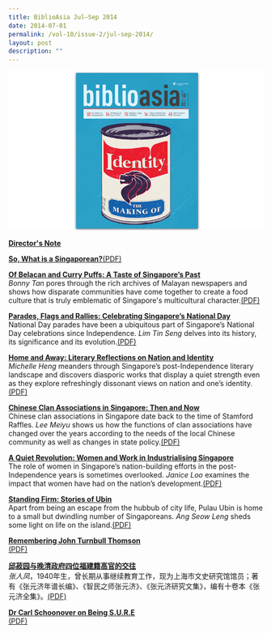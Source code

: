 ```yaml
---
title: BiblioAsia Jul–Sep 2014
date: 2014-07-01
permalink: /vol-10/issue-2/jul-sep-2014/
layout: post
description: ""
---
```

<img src="/images/vol-10-issue-2/background/coveredJul2014.jpg">

[<b>Director's Note</b>](/vol-10/issue-2/jul-sep-2014/director-note)

[<b>So, What is a Singaporean?</b>](/vol-10/issue-2/jul-sep-2014/singapore-identity-kishore-mahbubani)[(PDF)](/files/pdf/vol-10/issue-2/v10-issue2_Singaporean.pdf)

[<b>Of Belacan and Curry Puffs: A Taste of Singapore’s Past</b>](/vol-10/issue-2/jul-sep-2014/taste-of-sg-past)<br><i>Bonny Tan</i> pores through the rich archives of Malayan newspapers and shows how disparate communities have come together to create a food culture that is truly emblematic of Singapore's multicultural character.[(PDF)](/files/pdf/vol-10/issue-2/v10-issue2_BelacanCurryPuffs.pdf)

[<b>Parades, Flags and Rallies: Celebrating Singapore’s National Day</b>](/vol-10/issue-2/jul-sep-2014/singapore-national-day-parades)<br>National Day parades have been a ubiquitous part of Singapore’s National Day celebrations since Independence. <i>Lim Tin Seng</i> delves into its history, its significance and its evolution.[(PDF)](/files/pdf/vol-10/issue-2/v10-issue2_ParadesFlags.pdf)

[<b>Home and Away: Literary Reflections on Nation and Identity</b>](/vol-10/issue-2/jul-sep-2014/singapore-literature-identity-history)<br><i>Michelle Heng</i> meanders through Singapore’s post-Independence literary landscape and discovers diasporic works that display a quiet strength even as they explore refreshingly dissonant views on nation and one’s identity.[(PDF)](/files/pdf/vol-10/issue-2/v10-issue2_HomeAway.pdf)

[<b>Chinese Clan Associations in Singapore: Then and Now</b>](/vol-10/issue-2/jul-sep-2014/chinese-clan-sg)<br>Chinese clan associations in Singapore date back to the time of Stamford Raffles. <i>Lee Meiyu</i> shows us how the functions of clan associations have changed over the years according to the needs of the local Chinese community as well as changes in state policy.[(PDF)](/files/pdf/vol-10/issue-2/v10-issue2_ChineseClan.pdf)

[<b>A Quiet Revolution: Women and Work in Industrialising Singapore</b>](/vol-10/issue-2/jul-sep-2014/a-quiet-revolution)<br>The role of women in Singapore’s nation-building efforts in the post-Independence years is sometimes overlooked. <i>Janice Loo</i> examines the impact that women have had on the nation’s development.[(PDF)](/files/pdf/vol-10/issue-2/v10-issue2_QuietRevolution.pdf)

[<b>Standing Firm: Stories of Ubin</b>](/vol-10/issue-2/jul-sep-2014/stories-of-ubin)<br>Apart from being an escape from the hubbub of city life, Pulau Ubin is home to a small but dwindling number of Singaporeans. <i>Ang Seow Leng</i> sheds some light on life on the island.[(PDF)](/files/pdf/vol-10/issue-2/v10-issue2_StoriesUbin.pdf)

[<b>Remembering John Turnbull Thomson</b>](/vol-10/issue-2/jul-sep-2014/john-turnbull-thomson)<br>[(PDF)](/files/pdf/vol-10/issue-2/v10-issue2_JohnTurnbull.pdf)

[<b>邱菽园与晚清政府四位福建籍高官的交往</b>](/vol-10/issue-2/jul-sep-2014/fu-jian-gao-guan)<br><i>张人凤</i>，1940年生，曾长期从事继续教育工作，现为上海市文史研究馆馆员；著有《张元济年谱长编》、《智民之师张元济》、《张元济研究文集》，编有十卷本《张元济全集》。[(PDF)](/files/pdf/vol-10/issue-2/v10-issue2_Chinese.pdf)

[<b>Dr Carl Schoonover on Being S.U.R.E</b>](/vol-10/issue-2/jul-sep-2014/dr-carl-schoonover)<br>[(PDF)](/files/pdf/vol-10/issue-2/v10-issue2_CarlSchoonover.pdf)